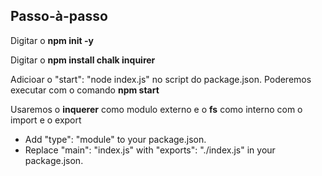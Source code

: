 ## Passo-à-passo

Digitar o **npm init -y**

Digitar o **npm install chalk inquirer**

Adicioar o "start": "node index.js" no script do package.json. Poderemos executar com o comando **npm start**

Usaremos o **inquerer** como modulo externo e o **fs** como interno com o import e o export
- Add "type": "module" to your package.json.
- Replace "main": "index.js" with "exports": "./index.js" in your package.json.

